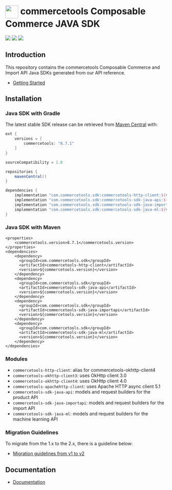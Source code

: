 # <img src="build/theme/resources/CT_cube_200px.png" width="40" align="center"></img> commercetools Composable Commerce JAVA SDK


[![][maven img]][maven]
[![][snyk img]][snyk]
[![][license img]][license]

## Introduction

This repository contains the commercetools Composable Commerce and Import API Java SDKs generated from our API reference.

* [Getting Started](https://commercetools.github.io/commercetools-sdk-java-v2/javadoc/com/commercetools/docs/meta/GettingStarted.html)

## Installation

### Java SDK with Gradle

The latest stable SDK release can be retrieved from [Maven Central](https://search.maven.org/search?q=g:com.commercetools.sdk) with:


```gradle
ext {
    versions = [
        commercetools: "8.7.1"
    ]
}

sourceCompatibility = 1.8

repositories {
    mavenCentral()
}

dependencies {
    implementation "com.commercetools.sdk:commercetools-http-client:${versions.commercetools}"
    implementation "com.commercetools.sdk:commercetools-sdk-java-api:${versions.commercetools}"
    implementation "com.commercetools.sdk:commercetools-sdk-java-importapi:${versions.commercetools}"
    implementation "com.commercetools.sdk:commercetools-sdk-java-ml:${versions.commercetools}"
}
```

### Java SDK with Maven

```maven
<properties>
    <commercetools.version>8.7.1</commercetools.version>
</properties>
<dependencies>
    <dependency>
      <groupId>com.commercetools.sdk</groupId>
      <artifactId>commercetools-http-client</artifactId>
      <version>${commercetools.version}</version>
    </dependency>
    <dependency>
      <groupId>com.commercetools.sdk</groupId>
      <artifactId>commercetools-sdk-java-api</artifactId>
      <version>${commercetools.version}</version>
    </dependency>
    <dependency>
      <groupId>com.commercetools.sdk</groupId>
      <artifactId>commercetools-sdk-java-importapi</artifactId>
      <version>${commercetools.version}</version>
    </dependency>
    <dependency>
      <groupId>com.commercetools.sdk</groupId>
      <artifactId>commercetools-sdk-java-ml</artifactId>
      <version>${commercetools.version}</version>
    </dependency>
</dependencies>
```

### Modules

* `commercetools-http-client`: alias for commercetools-okhttp-client4
* `commercetools-okhttp-client3`: uses OkHttp client 3.0
* `commercetools-okhttp-client4`: uses OkHttp client 4.0
* `commercetools-apachehttp-client`: uses Apache HTTP async client 5.1
* `commercetools-sdk-java-api`: models and request builders for the product API
* `commercetools-sdk-java-importapi`: models and request builders for the import API
* `commercetools-sdk-java-ml`: models and request builders for the machine learning API

### Migration Guidelines
To migrate from the 1.x to the 2.x, there is a guideline below:
* [Migration guidelines from v1 to v2](Migration.md)

## Documentation

* [Documentation](https://commercetools.github.io/commercetools-sdk-java-v2/javadoc)

[snyk]:https://snyk.io/test/github/commercetools/commercetools-sdk-java-v2
[snyk img]:https://snyk.io/test/github/commercetools/commercetools-sdk-java-v2/badge.svg

[maven]:https://search.maven.org/search?q=g:com.commercetools.sdk%20AND%20a:commercetools-sdk-java-api
[maven img]:https://maven-badges.herokuapp.com/maven-central/com.commercetools.sdk/commercetools-sdk-java-api/badge.svg

[mavenimportapi]:https://search.maven.org/search?q=g:com.commercetools.sdk%20AND%20a:commercetools-sdk-java-importapi
[mavenimportapi img]:https://maven-badges.herokuapp.com/maven-central/com.commercetools.sdk/commercetools-sdk-java-importapi/badge.svg

[license]:LICENSE.md
[license img]:https://img.shields.io/badge/License-Apache%202-blue.svg
